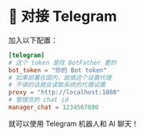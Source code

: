 # 🛫 对接 Telegram

加入以下配置：

```toml
[telegram]
# 这个 token 是找 BotFather 要的
bot_token = "你的 Bot token"
# 如果部署在国内，就填这个设置代理
# 不填的话就会读取系统的代理设置
proxy = "http://localhost:1080"
# 管理员的 chat id
manager_chat = 1234567890
```

就可以使用 Telegram 机器人和 AI 聊天！
